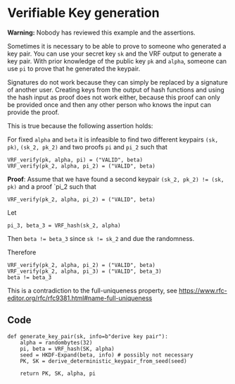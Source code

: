 
# Verifiable Key generation

**Warning:** Nobody has reviewed this example and the assertions.

Sometimes it is necessary to be able to prove to someone who generated a key pair.
You can use your secret key `sk` and the VRF output to generate a key pair. With prior knowledge of the public key `pk` and `alpha`, someone can use `pi` to prove that he generated the keypair.

Signatures do not work because they can simply be replaced by a signature of another user. 
Creating keys from the output of hash functions and using the hash input as proof does not work either,
because this proof can only be provided once and then any other person who knows the input can provide the proof.

This is true because the following assertion holds:

For fixed `alpha` and `beta` it is infeasible to find two different keypairs `(sk, pk)`, `(sk_2, pk_2)` and two proofs `pi` and `pi_2` such that

```
VRF_verify(pk, alpha, pi) = ("VALID", beta)
VRF_verify(pk_2, alpha, pi_2) = ("VALID", beta)
```

**Proof**:
Assume that we have found a second keypair `(sk_2, pk_2) != (sk, pk)` and a proof `pi_2 such that 
```
VRF_verify(pk_2, alpha, pi_2) = ("VALID", beta)
```

Let
```
pi_3, beta_3 = VRF_hash(sk_2, alpha)
```

Then `beta != beta_3` since `sk != sk_2` and due the randomness.

Therefore
```
VRF_verify(pk_2, alpha, pi_2) = ("VALID", beta)
VRF_verify(pk_2, alpha, pi_3) = ("VALID", beta_3)
beta != beta_3
```
 
This is a contradiction to the full-uniqueness property, see https://www.rfc-editor.org/rfc/rfc9381.html#name-full-uniqueness

## Code
```
def generate_key_pair(sk, info=b"derive key pair"):
    alpha = randombytes(32)
    pi, beta = VRF_hash(SK, alpha)
    seed = HKDF-Expand(beta, info) # possibly not necessary
    PK, SK = derive_deterministic_keypair_from_seed(seed)

    return PK, SK, alpha, pi
```